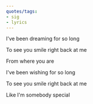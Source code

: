```yaml
---
quotes/tags:
- sig
- lyrics
---
```




I've been dreaming for so long 

To see you smile right back at me 

From where you are 

I've been wishing for so long 

To see you smile right back at me 

Like I'm somebody special